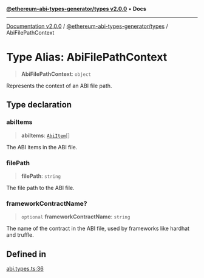 [**@ethereum-abi-types-generator/types v2.0.0**](../README.md) • **Docs**

***

[Documentation v2.0.0](../../../packages.md) / [@ethereum-abi-types-generator/types](../README.md) / AbiFilePathContext

# Type Alias: AbiFilePathContext

> **AbiFilePathContext**: `object`

Represents the context of an ABI file path.

## Type declaration

### abiItems

> **abiItems**: [`AbiItem`](AbiItem.md)[]

The ABI items in the ABI file.

### filePath

> **filePath**: `string`

The file path to the ABI file.

### frameworkContractName?

> `optional` **frameworkContractName**: `string`

The name of the contract in the ABI file, used by frameworks like hardhat and truffle.

## Defined in

[abi.types.ts:36](https://github.com/niZmosis/ethereum-abi-types-generator/blob/8be0c174f1ad191b06c4413881733fc6912573c5/packages/types/src/abi.types.ts#L36)
